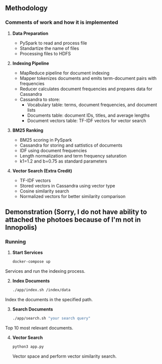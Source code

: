 ## Methodology

### Comments of work and how it is implemented

1. **Data Preparation**
   - PySpark to read and process file
   - Standartize the name of files
   - Processing files to HDFS

2. **Indexing Pipeline**
   - MapReduce pipeline for document indexing
   - Mapper tokenizes documents and emits term-document pairs with frequencies
   - Reducer calculates document frequencies and prepares data for Cassandra
   - Cassandra to store:
     - Vocabulary table: terms, document frequencies, and document lists
     - Documents table: document IDs, titles, and average lengths
     - Document vectors table: TF-IDF vectors for vector search

3. **BM25 Ranking**
   - BM25 scoring in PySpark
   - Cassandra for storing and sattistics of documents
   - IDF using document frequencies
   - Length normalization and term frequency saturation
   - k1=1.2 and b=0.75 as standard parameters

4. **Vector Search (Extra Credit)**
   - TF-IDF vectors
   - Stored vectors in Cassandra using vector type
   - Cosine similarity search
   - Normalized vectors for better similarity comparison

## Demonstration (Sorry, I do not have ability to attached the photoes because of I'm not in Innopolis)

### Running

1. **Start Services**
   ```bash
   docker-compose up
   ```
  Services and run the indexing process.

2. **Index Documents**
   ```bash
   ./app/index.sh /index/data
   ```
  Index the documents in the specified path.

3. **Search Documents**
   ```bash
   ./app/search.sh "your search query"
   ```
  Top 10 most relevant documents.

4. **Vector Search**
   ```bash
   python3 app.py
   ```
   Vector space and perform vector similarity search.



